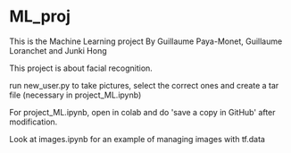 # ML_proj

This is the Machine Learning project By Guillaume Paya-Monet, Guillaume Loranchet and Junki Hong

This project is about facial recognition.

run new_user.py to take pictures, select the correct ones and create a tar file (necessary in project_ML.ipynb)

For project_ML.ipynb, open in colab and do 'save a copy in GitHub' after modification.

Look at images.ipynb for an example of managing images with tf.data
